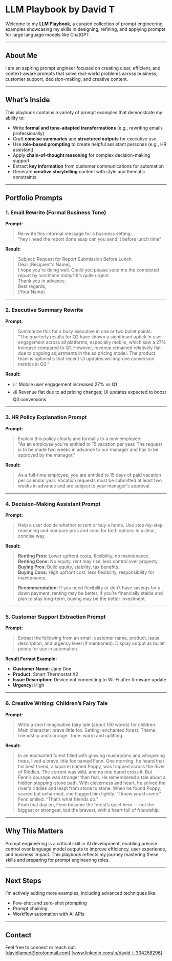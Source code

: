 # LLM Playbook by David T

Welcome to my **LLM Playbook**, a curated collection of prompt engineering examples showcasing my skills in designing, refining, and applying prompts for large language models like ChatGPT.

---

## About Me

I am an aspiring prompt engineer focused on creating clear, efficient, and context-aware prompts that solve real-world problems across business, customer support, decision-making, and creative content.

---

## What’s Inside

This playbook contains a variety of prompt examples that demonstrate my ability to:

- Write **formal and tone-adapted transformations** (e.g., rewriting emails professionally)
- Craft **concise summaries** and **structured outputs** for executive use
- Use **role-based prompting** to create helpful assistant personas (e.g., HR assistant)
- Apply **chain-of-thought reasoning** for complex decision-making support
- Extract **key information** from customer communications for automation
- Generate **creative storytelling** content with style and thematic constraints

---

## Portfolio Prompts

### 1. Email Rewrite (Formal Business Tone)

**Prompt:**

> Re-write this informal message for a business setting:  
> "hey i need the report done asap can you send it before lunch time"

**Result:**

> Subject: Request for Report Submission Before Lunch  
> Dear [Recipient's Name],  
> I hope you're doing well. Could you please send me the completed report by lunchtime today? It’s quite urgent.  
> Thank you in advance.  
> Best regards,  
> [Your Name]

---

### 2. Executive Summary Rewrite

**Prompt:**

> Summarize this for a busy executive in one or two bullet points:  
> "The quarterly results for Q2 have shown a significant uptick in user engagement across all platforms, especially mobile, which saw a 27% increase compared to Q1. However, revenue remained relatively flat due to ongoing adjustments in the ad pricing model. The product team is optimistic that recent UI updates will improve conversion metrics in Q3."

**Result:**

- 📈 Mobile user engagement increased 27% vs Q1  
- 💰 Revenue flat due to ad pricing changes; UI updates expected to boost Q3 conversions

---

### 3. HR Policy Explanation Prompt

**Prompt:**

> Explain this policy clearly and formally to a new employee:  
> "As an employee you're entitled to 15 vacation per year. The request is to be made two weeks in advance to our manager and has to be approved by the manager."

**Result:**

> As a full-time employee, you are entitled to 15 days of paid vacation per calendar year. Vacation requests must be submitted at least two weeks in advance and are subject to your manager's approval.

---

### 4. Decision-Making Assistant Prompt

**Prompt:**

> Help a user decide whether to rent or buy a home. Use step-by-step reasoning and compare pros and cons for both options in a clear, concise way.

**Result:**

> **Renting Pros:** Lower upfront costs, flexibility, no maintenance.  
> **Renting Cons:** No equity, rent may rise, less control over property.  
> **Buying Pros:** Build equity, stability, tax benefits.  
> **Buying Cons:** High upfront cost, less flexibility, responsibility for maintenance.  
>
> **Recommendation:** If you need flexibility or don’t have savings for a down payment, renting may be better. If you’re financially stable and plan to stay long-term, buying may be the better investment.

---

### 5. Customer Support Extraction Prompt

**Prompt:**

> Extract the following from an email: customer name, product, issue description, and urgency level (if mentioned). Display output as bullet points for use in automation.

**Result Format Example:**

- **Customer Name:** Jane Doe  
- **Product:** Smart Thermostat X2  
- **Issue Description:** Device not connecting to Wi-Fi after firmware update  
- **Urgency:** High

---

### 6. Creative Writing: Children’s Fairy Tale

**Prompt:**

> Write a short imaginative fairy tale (about 150 words) for children. Main character: brave little fox. Setting: enchanted forest. Theme: friendship and courage. Tone: warm and uplifting.

**Result:**

> In an enchanted forest filled with glowing mushrooms and whispering trees, lived a brave little fox named Fenn. One morning, he heard that his best friend, a squirrel named Poppy, was trapped across the River of Riddles. The current was wild, and no one dared cross it. But Fenn’s courage was stronger than fear. He remembered a tale about a hidden stepping-stone path. With cleverness and heart, he solved the river's riddles and leapt from stone to stone. When he found Poppy, scared but unharmed, she hugged him tightly. “I knew you’d come.” Fenn smiled. “That’s what friends do.”  
> From that day on, Fenn became the forest’s quiet hero — not the biggest or strongest, but the bravest, with a heart full of friendship.

---

## Why This Matters

Prompt engineering is a critical skill in AI development, enabling precise control over language model outputs to improve efficiency, user experience, and business impact. This playbook reflects my journey mastering these skills and preparing for prompt engineering roles.

---

## Next Steps

I’m actively adding more examples, including advanced techniques like:

- Few-shot and zero-shot prompting  
- Prompt chaining  
- Workflow automation with AI APIs

---

## Contact

Feel free to connect or reach out:  
[davidlamed@protonmail.com]
[www.linkedin.com/in/david-t-334258296]
